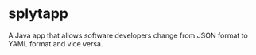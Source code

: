 # splytapp
A Java app that allows software developers change from JSON format to YAML format and vice versa.
